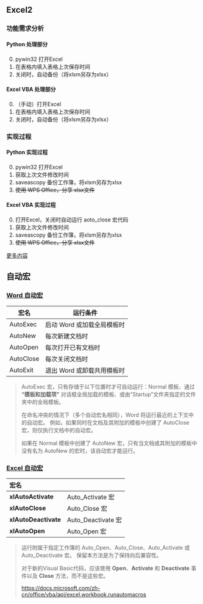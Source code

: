 ## Excel2

### 功能需求分析

#### Python 处理部分

0. pywin32 打开Excel
1. 在表格内填入表格上次保存时间
2. 关闭时，自动备份（将xlsm另存为xlsx）

#### Excel VBA 处理部分

0. （手动）打开Excel
1. 在表格内填入表格上次保存时间
2. 关闭时，自动备份（将xlsm另存为xlsx）

### 实现过程

#### Python 实现过程

0. pywin32 打开Excel
1. 获取上次文件修改时间
2. saveascopy 备份工作簿，将xlsm另存为xlsx
2. ~~使用 WPS Office，分享 xlsx文件~~

#### Excel VBA 实现过程

0. 打开Excel，关闭时自动运行 aoto_close 宏代码
1. 获取上次文件修改时间
2. saveascopy 备份工作簿，将xlsm另存为xlsx
3. ~~使用 WPS Office，分享 xlsx文件~~

[更多内容](https://kdocs.cn/l/cgEZR9rebTTE)


## 自动宏
### [Word 自动宏](https://docs.microsoft.com/zh-cn/office/vba/word/concepts/customizing-word/auto-macros)

| 宏名      | 运行条件                   |
| --------- | -------------------------- |
| AutoExec  | 启动 Word 或加载全局模板时 |
| AutoNew   | 每次新建文档时             |
| AutoOpen  | 每次打开已有文档时         |
| AutoClose | 每次关闭文档时             |
| AutoExit  | 退出 Word 或卸载共用模板时 |

> AutoExec 宏，只有存储于以下位置时才可自动运行：Normal 模板、通过 **“模板和加载项”** 对话框全局加载的模板、或由“Startup”文件夹指定的文件夹中的全局模板。 
>
> 在命名冲突的情况下（多个自动宏名相同），Word 将运行最近的上下文中的自动宏。 例如，如果同时在文档及其附加的模板中创建了 AutoClose 宏，则仅执行文档中的自动宏。 
>
> 如果在 Normal 模板中创建了 AutoNew 宏，只有当文档或其附加的模板中没有名为 AutoNew 的宏时，该自动宏才能运行。

### [Excel 自动宏](https://docs.microsoft.com/zh-cn/office/vba/api/excel.xlrunautomacro)

| 宏名                 |                    |
| :------------------- | ------------------ |
| **xlAutoActivate**   | Auto_Activate 宏   |
| **xlAutoClose**      | Auto_Close 宏      |
| **xlAutoDeactivate** | Auto_Deactivate 宏 |
| **xlAutoOpen**       | Auto_Open 宏       |

> 运行附属于指定工作簿的 Auto_Open、Auto_Close、Auto_Activate 或 Auto_Deactivate 宏。 保留本方法是为了保持向后兼容性。
>
> 对于新的Visual Basic代码，应该使用 **Open**、**Activate** 和 **Deactivate** 事件以及 **Close** 方法，而不是这些宏。
>
> https://docs.microsoft.com/zh-cn/office/vba/api/excel.workbook.runautomacros
